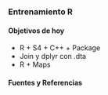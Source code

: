 ### Entrenamiento R

#### Objetivos de hoy
* R + S4 + C++ + Package
* Join y dplyr con .dta
* R + Maps

#### Fuentes y Referencias
